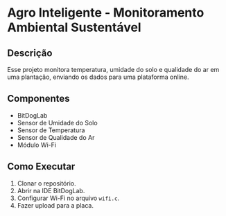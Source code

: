 # Agro Inteligente - Monitoramento Ambiental Sustentável

## Descrição
Esse projeto monitora temperatura, umidade do solo e qualidade do ar em uma plantação, enviando os dados para uma plataforma online.

## Componentes
- BitDogLab
- Sensor de Umidade do Solo
- Sensor de Temperatura
- Sensor de Qualidade do Ar
- Módulo Wi-Fi

## Como Executar
1. Clonar o repositório.
2. Abrir na IDE BitDogLab.
3. Configurar Wi-Fi no arquivo `wifi.c`.
4. Fazer upload para a placa.
